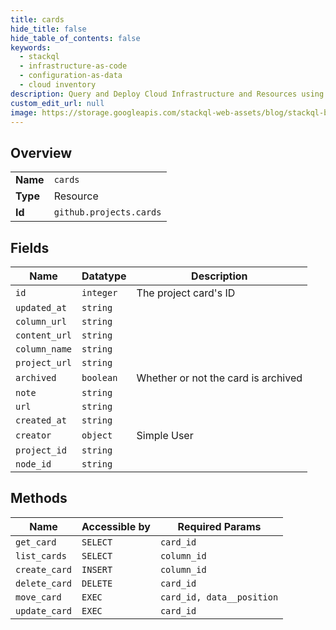 ```yaml
---
title: cards
hide_title: false
hide_table_of_contents: false
keywords:
  - stackql
  - infrastructure-as-code
  - configuration-as-data
  - cloud inventory
description: Query and Deploy Cloud Infrastructure and Resources using SQL
custom_edit_url: null
image: https://storage.googleapis.com/stackql-web-assets/blog/stackql-blog-post-featured-image.png
---
```

  
    

## Overview
<table><tbody>
<tr><td><b>Name</b></td><td><code>cards</code></td></tr>
<tr><td><b>Type</b></td><td>Resource</td></tr>
<tr><td><b>Id</b></td><td><code>github.projects.cards</code></td></tr>
</tbody></table>

## Fields
| Name | Datatype | Description |
| ---- | -------- | ----------- |
| `id` | `integer` | The project card's ID |
| `updated_at` | `string` |  |
| `column_url` | `string` |  |
| `content_url` | `string` |  |
| `column_name` | `string` |  |
| `project_url` | `string` |  |
| `archived` | `boolean` | Whether or not the card is archived |
| `note` | `string` |  |
| `url` | `string` |  |
| `created_at` | `string` |  |
| `creator` | `object` | Simple User |
| `project_id` | `string` |  |
| `node_id` | `string` |  |
## Methods
| Name | Accessible by | Required Params |
| ---- | ------------- | --------------- |
| `get_card` | `SELECT` | `card_id` |
| `list_cards` | `SELECT` | `column_id` |
| `create_card` | `INSERT` | `column_id` |
| `delete_card` | `DELETE` | `card_id` |
| `move_card` | `EXEC` | `card_id, data__position` |
| `update_card` | `EXEC` | `card_id` |
